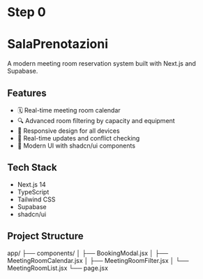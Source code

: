 # Step 0

# SalaPrenotazioni

A modern meeting room reservation system built with Next.js and Supabase.

## Features

- 🗓️ Real-time meeting room calendar
- 🔍 Advanced room filtering by capacity and equipment
- 📱 Responsive design for all devices
- 🔄 Real-time updates and conflict checking
- 🎨 Modern UI with shadcn/ui components

## Tech Stack

- Next.js 14
- TypeScript
- Tailwind CSS
- Supabase
- shadcn/ui

## Project Structure
app/
├── components/
│ ├── BookingModal.jsx
│ ├── MeetingRoomCalendar.jsx
│ ├── MeetingRoomFilter.jsx
│ └── MeetingRoomList.jsx
└── page.jsx
